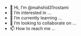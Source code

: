- 👋 Hi, I’m @mahshid31rostami
- 👀 I’m interested in ...
- 🌱 I’m currently learning ...
- 💞️ I’m looking to collaborate on ...
- 📫 How to reach me ...

<!---
mahshid31rostami/mahshid31rostami is a ✨ special ✨ repository because its `README.md` (this file) appears on your GitHub profile.
You can click the Preview link to take a look at your changes.
--->
